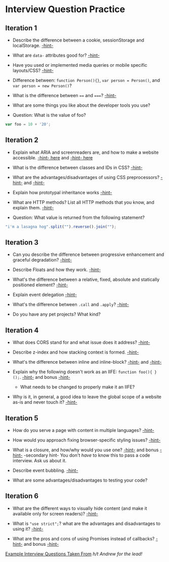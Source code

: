 # Interview Question Practice

## Iteration 1

- Describe the difference between a cookie, sessionStorage and localStorage. [-hint-](https://github.com/turingschool/lesson_plans/blob/3ee469be5fdc94c926a88ca510106848b0339731/ruby_04-apis_and_scalability/client_side_storage.markdown)

- What are `data-` attributes good for? [-hint-](https://css-tricks.com/almanac/selectors/a/attribute/)

- Have you used or implemented media queries or mobile specific layouts/CSS? [-hint-](http://frontend.turing.io/lessons/module-1/intro-responsive.html)

- Difference between: `function Person(){}`, `var person = Person()`, and `var person = new Person()`?

- What is the difference between `==` and `===`? [-hint-](https://developer.mozilla.org/en-US/docs/Web/JavaScript/Equality_comparisons_and_sameness)

- What are some things you like about the developer tools you use?

- Question: What is the value of foo?

```js
var foo = 10 + '20';
```

## Iteration 2

- Explain what ARIA and screenreaders are, and how to make a website accessible. [-hint- here](http://frontend.turing.io/lessons/wai-aria.html) and [-hint- here](http://frontend.turing.io/lessons/module-1/html-2.html)

- What is the difference between classes and IDs in CSS? [-hint-](http://frontend.turing.io/lessons/module-1/css-1.html)

- What are the advantages/disadvantages of using CSS preprocessors? [-hint-](http://frontend.turing.io/independent-study/idiomatic-css.html) and [-hint-](http://frontend.turing.io/lessons/introduction-to-sass.html)

- Explain how prototypal inheritance works [-hint-](http://frontend.turing.io/lessons/module-1/js-4.html)

- What are HTTP methods? List all HTTP methods that you know, and explain them. [-hint-](http://frontend.turing.io/lessons/node.html)

- Question: What value is returned from the following statement?

```js
"i'm a lasagna hog".split("").reverse().join("");
```

## Iteration 3

- Can you describe the difference between progressive enhancement and graceful degradation? [-hint-](http://frontend.turing.io/lessons/cross-browser-compat.html)

- Describe Floats and how they work. [-hint-](http://frontend.turing.io/lessons/module-1/css-1.html)

- What's the difference between a relative, fixed, absolute and statically positioned element? [-hint-](http://frontend.turing.io/lessons/module-1/css-1.html)

- Explain event delegation [-hint-](http://frontend.turing.io/lessons/event-bubbling-and-delegation.html)

- What's the difference between `.call` and `.apply`? [-hint-](http://frontend.turing.io/lessons/module-2/function-prototype-methods.html)

- Do you have any pet projects? What kind?

## Iteration 4

- What does CORS stand for and what issue does it address? [-hint-](http://frontend.turing.io/lessons/cors.html)

- Describe z-index and how stacking context is formed. [-hint-](http://frontend.turing.io/lessons/module-1/css-1.html)

- What's the difference between inline and inline-block? [-hint-](http://frontend.turing.io/independent-study/idiomatic-css.html) and [-hint-](http://frontend.turing.io/lessons/module-1/css-1.html)

- Explain why the following doesn't work as an IIFE: `function foo(){ }();`. [-hint-](https://docs.google.com/presentation/d/1zX-A4d_yMFPrVpofoIP5FLSjOb94vBzORql-BOV2vUc/edit#slide=id.g1c494e40cb_0_48) and bonus [-hint-](https://developer.mozilla.org/en-US/docs/Glossary/IIFE)
  - What needs to be changed to properly make it an IIFE?

- Why is it, in general, a good idea to leave the global scope of a website as-is and never touch it? [-hint-](http://frontend.turing.io/lessons/module-1/js-2.html)

## Iteration 5

- How do you serve a page with content in multiple languages? [-hint-](http://frontend.turing.io/lessons/localization.html)

- How would you approach fixing browser-specific styling issues? [-hint-](http://frontend.turing.io/lessons/cross-browser-compat.html)

- What is a closure, and how/why would you use one? [-hint-](https://docs.google.com/presentation/d/1zX-A4d_yMFPrVpofoIP5FLSjOb94vBzORql-BOV2vUc/edit#slide=id.g1c033f9cd5_0_35) and bonus [-hint-](https://github.com/getify/You-Dont-Know-JS/blob/master/scope%20%26%20closures/ch5.md) -secondary hint- You don't _have_ to know this to pass a code interview. Ask us about it.

- Describe event bubbling. [-hint-](http://frontend.turing.io/lessons/event-bubbling-and-delegation.html)

- What are some advantages/disadvantages to testing your code? 

## Iteration 6

- What are the different ways to visually hide content (and make it available only for screen readers)? [-hint-](http://frontend.turing.io/lessons/module-1/html-2.html)

- What is `"use strict";`? what are the advantages and disadvantages to using it? [-hint-](https://developer.mozilla.org/en-US/docs/Web/JavaScript/Reference/Strict_mode)

- What are the pros and cons of using Promises instead of callbacks? [-hint-](http://frontend.turing.io/lessons/promises.html) and bonus [-hint-](http://frontend.turing.io/lessons/es6-generators.html)














[Example Interview Questions Taken From](https://github.com/h5bp/Front-end-Developer-Interview-Questions)
_h/t Andrew for the lead!_
